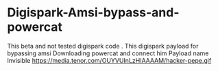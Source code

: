 # Digispark-Amsi-bypass-and-powercat
This beta and not tested digispark code .
This digispark payload for bypassing amsi 
Downloading powercat and connect him
Payload name Invisible 
https://media.tenor.com/OUYVUInLzHIAAAAM/hacker-pepe.gif
